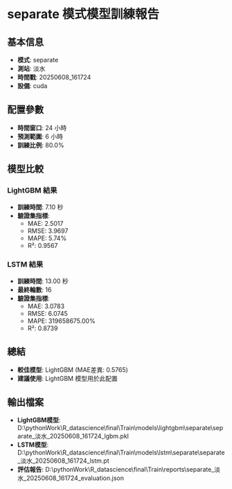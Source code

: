 
# separate 模式模型訓練報告

## 基本信息
- **模式**: separate
- **測站**: 淡水
- **時間戳**: 20250608_161724
- **設備**: cuda

## 配置參數
- **時間窗口**: 24 小時
- **預測範圍**: 6 小時
- **訓練比例**: 80.0%

## 模型比較

### LightGBM 結果

- **訓練時間**: 7.10 秒
- **驗證集指標**:
  - MAE: 2.5017
  - RMSE: 3.9697
  - MAPE: 5.74%
  - R²: 0.9567

### LSTM 結果

- **訓練時間**: 13.00 秒
- **最終輪數**: 16
- **驗證集指標**:
  - MAE: 3.0783
  - RMSE: 6.0745
  - MAPE: 319658675.00%
  - R²: 0.8739

## 總結

- **較佳模型**: LightGBM (MAE差異: 0.5765)
- **建議使用**: LightGBM 模型用於此配置


## 輸出檔案
- **LightGBM模型**: D:\pythonWork\R_datascience\final\Train\models\lightgbm\separate\separate_淡水_20250608_161724_lgbm.pkl
- **LSTM模型**: D:\pythonWork\R_datascience\final\Train\models\lstm\separate\separate_淡水_20250608_161724_lstm.pt
- **評估報告**: D:\pythonWork\R_datascience\final\Train\reports\separate_淡水_20250608_161724_evaluation.json
